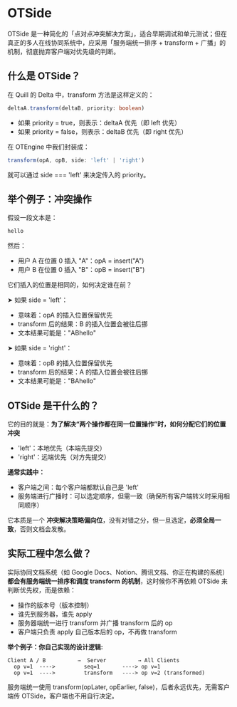 # OTSide

OTSide 是一种简化的「点对点冲突解决方案」，适合早期调试和单元测试；但在真正的多人在线协同系统中，应采用「服务端统一排序 + transform + 广播」的机制，彻底抛弃客户端对优先级的判断。

## 什么是 OTSide？

在 Quill 的 Delta 中，transform 方法是这样定义的：

```ts
deltaA.transform(deltaB, priority: boolean)
```

- 如果 priority = true，则表示：deltaA 优先（即 left 优先）
- 如果 priority = false，则表示：deltaB 优先（即 right 优先）

在 OTEngine 中我们封装成：

```ts
transform(opA, opB, side: 'left' | 'right')
```

就可以通过 side === 'left' 来决定传入的 priority。

## 举个例子：冲突操作

假设一段文本是：

```bash
hello
```

然后：

- 用户 A 在位置 0 插入 "A"：opA = insert("A")
- 用户 B 在位置 0 插入 "B"：opB = insert("B")

它们插入的位置是相同的，如何决定谁在前？

➤ 如果 side = 'left'：

- 意味着：opA 的插入位置保留优先
- transform 后的结果：B 的插入位置会被往后挪
- 文本结果可能是："ABhello"

➤ 如果 side = 'right'：

- 意味着：opB 的插入位置保留优先
- transform 后的结果：A 的插入位置会被往后挪
- 文本结果可能是："BAhello"

## OTSide 是干什么的？

它的目的就是：**为了解决“两个操作都在同一位置操作”时，如何分配它们的位置冲突**

- 'left'：本地优先（本端先提交）
- 'right'：远端优先（对方先提交）

**通常实践中：**

- 客户端之间：每个客户端都默认自己是 'left'
- 服务端进行广播时：可以选定顺序，但需一致（确保所有客户端转义时采用相同顺序）

它本质是一个 **冲突解决策略偏向位**，没有对错之分，但一旦选定，**必须全局一致**，否则文档会发散。

## 实际工程中怎么做？

实际协同文档系统（如 Google Docs、Notion、腾讯文档、你正在构建的系统）**都会有服务端统一排序和调度 transform 的机制**，这时候你不再依赖 OTSide 来判断优先权，而是依赖：

- 操作的版本号（版本控制）
- 谁先到服务器，谁先 apply
- 服务器端统一进行 transform 并广播 transform 后的 op
- 客户端只负责 apply 自己版本后的 op，不再做 transform

**举个例子：你自己实现的设计逻辑:**

```plaintext
Client A / B          →  Server          → All Clients
  op v=1  ---->         seq=1       ----> op v=1
  op v=1  ---->         transform   ----> op v=2 (transformed)
```

服务端统一使用 transform(opLater, opEarlier, false)，后者永远优先，无需客户端传 OTSide，客户端也不用自行决定。
